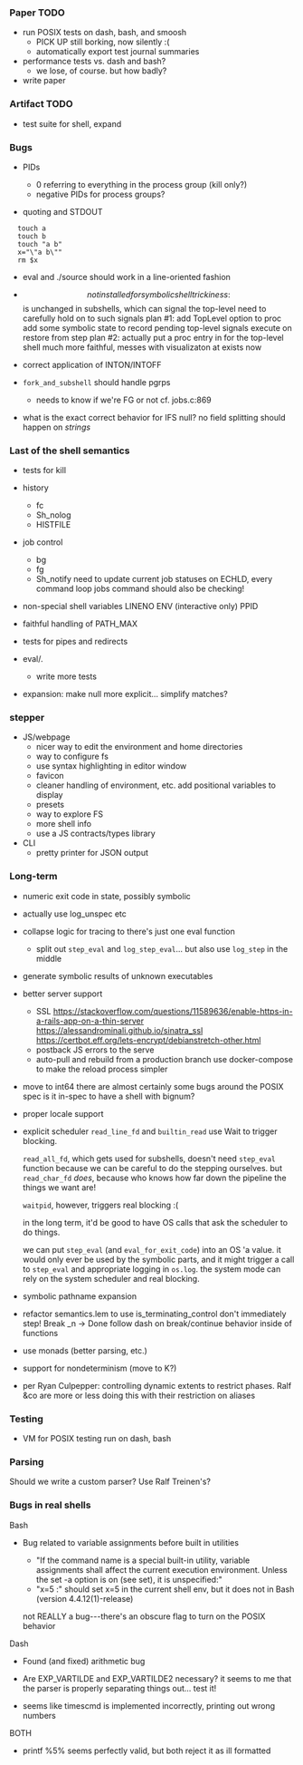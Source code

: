 ### Paper TODO

- run POSIX tests on dash, bash, and smoosh
  + PICK UP still borking, now silently :(
  + automatically export test journal summaries
- performance tests vs. dash and bash?
  + we lose, of course. but how badly?
- write paper

### Artifact TODO

- test suite for shell, expand

### Bugs

- PIDs
  + 0 referring to everything in the process group (kill only?)
  + negative PIDs for process groups?

- quoting and STDOUT
```
  touch a
  touch b
  touch "a b"
  x="\"a b\""
  rm $x
```

- eval and ./source should work in a line-oriented fashion

- $$ not installed for symbolic shell
  trickiness: $$ is unchanged in subshells, which can signal the top-level
              need to carefully hold on to such signals
  plan #1:
    add TopLevel option to proc
    add some symbolic state to record pending top-level signals
    execute on restore from step
  plan #2:
    actually put a proc entry in for the top-level shell
    much more faithful, messes with visualizaton at exists now

- correct application of INTON/INTOFF

- `fork_and_subshell` should handle pgrps
  + needs to know if we're FG or not
    cf. jobs.c:869

- what is the exact correct behavior for IFS null?
  no field splitting should happen on _strings_

### Last of the shell semantics

- tests for kill

- history
  + fc
  + Sh_nolog
  + HISTFILE

- job control
  + bg
  + fg
  + Sh_notify
  need to update current job statuses on ECHLD, every command loop
  jobs command should also be checking!

- non-special shell variables
  LINENO
  ENV (interactive only)
  PPID
- faithful handling of PATH_MAX

- tests for pipes and redirects
- eval/.
  + write more tests

- expansion: make null more explicit... simplify matches?

### stepper

- JS/webpage
  + nicer way to edit the environment and home directories
  + way to configure fs
  + use syntax highlighting in editor window
  + favicon
  + cleaner handling of environment, etc.
    add positional variables to display  
  + presets
  + way to explore FS
  + more shell info
  + use a JS contracts/types library 
- CLI
  + pretty printer for JSON output

### Long-term

- numeric exit code in state, possibly symbolic

- actually use log_unspec etc

- collapse logic for tracing to there's just one eval function
  + split out `step_eval` and `log_step_eval`...
    but also use `log_step` in the middle

- generate symbolic results of unknown executables

- better server support
  + SSL
    https://stackoverflow.com/questions/11589636/enable-https-in-a-rails-app-on-a-thin-server
    https://alessandrominali.github.io/sinatra_ssl
    https://certbot.eff.org/lets-encrypt/debianstretch-other.html
  + postback JS errors to the serve
  + auto-pull and rebuild from a production branch
    use docker-compose to make the reload process simpler

- move to int64
  there are almost certainly some bugs around the POSIX spec
    is it in-spec to have a shell with bignum?
- proper locale support

- explicit scheduler
  `read_line_fd` and `builtin_read` use Wait to trigger blocking.

  `read_all_fd`, which gets used for subshells, doesn't need
  `step_eval` function because we can be careful to do the stepping
  ourselves. but `read_char_fd` _does_, because who knows how far down
  the pipeline the things we want are!
  
  `waitpid`, however, triggers real blocking :(
  
  in the long term, it'd be good to have OS calls that ask the
  scheduler to do things. 
  
  we can put `step_eval` (and `eval_for_exit_code`) into an OS 'a
  value. it would only ever be used by the symbolic parts, and it
  might trigger a call to `step_eval` and appropriate logging in
  `os.log`. the system mode can rely on the system scheduler and real
  blocking.

- symbolic pathname expansion
- refactor semantics.lem to use is_terminating_control
    don't immediately step! Break _n -> Done
  follow dash on break/continue behavior inside of functions
- use monads (better parsing, etc.)
- support for nondeterminism (move to K?)

- per Ryan Culpepper: controlling dynamic extents to restrict phases.
  Ralf &co are more or less doing this with their restriction on aliases

### Testing

- VM for POSIX testing
  run on dash, bash

### Parsing

Should we write a custom parser? Use Ralf Treinen's?

### Bugs in real shells

Bash
  - Bug related to variable assignments before built in utilities
    - "If the command name is a special built-in utility, variable assignments shall affect the current execution environment. Unless the set -a option is on (see set), it is unspecified:"
    - "x=5 :" should set x=5 in the current shell env, but it does not in Bash (version 4.4.12(1)-release)
    
    not REALLY a bug---there's an obscure flag to turn on the POSIX behavior

Dash
  - Found (and fixed) arithmetic bug
  - Are EXP_VARTILDE and EXP_VARTILDE2 necessary? 
    it seems to me that the parser is properly separating things out...
    test it!

  - seems like timescmd is implemented incorrectly, printing out wrong numbers

BOTH
  - printf %5% seems perfectly valid, but both reject it as ill formatted
